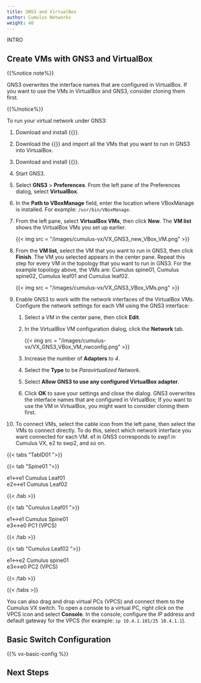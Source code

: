 ```yaml
---
title: GNS3 and VirtualBox
author: Cumulus Networks
weight: 40
---
```


INTRO

## Create VMs with GNS3 and VirtualBox

{{%notice note%}}

GNS3 overwrites the interface names that are configured in VirtualBox. If you want to use the VMs in VirtualBox and GNS3, consider cloning them first.

{{%/notice%}}

To run your virtual network under GNS3:

1. Download and install {{<exlink url="https://www.virtualbox.org" text="VirtualBox">}}.
2. Download the {{<exlink url="https://cumulusnetworks.com/cumulus-vx/download/" text="VirtualBox OVA image">}} and import all the VMs that you want to run in GNS3 into VirtualBox.
3. Download and install {{<exlink url="https://www.gns3.com/software" text="GNS3">}}.
4. Start GNS3.
5. Select **GNS3** \> **Preferences**. From the left pane of the Preferences dialog, select **VirtualBox**.
6. In the **Path to VBoxManage** field, enter the location where VBoxManage is installed. For example: `/usr/bin/VBoxManage`.
7. From the left pane, select **VirtualBox VMs**, then click **New**. The **VM list** shows the VirtualBox VMs you set up earlier.

    {{< img src = "/images/cumulus-vx/VX_GNS3_new_VBox_VM.png" >}}

8. From the **VM list**, select the VM that you want to run in GNS3, then click **Finish**. The VM you selected appears in the center pane. Repeat this step for every VM in the topology that you want to run in GNS3. For the example topology above, the VMs are: Cumulus spine01, Cumulus spine02, Cumulus leaf01 and Cumulus leaf02.

    {{< img src = "/images/cumulus-vx/VX_GNS3_VBox_VMs.png" >}}

9. Enable GNS3 to work with the network interfaces of the VirtualBox VMs. Configure the network settings for each VM using the GNS3 interface:

   1. Select a VM in the center pane, then click **Edit**.

   2. In the VirtualBox VM configuration dialog, click the **Network** tab.

      {{< img src = "/images/cumulus-vx/VX_GNS3_VBox_VM_nwconfig.png" >}}

   3. Increase the number of **Adapters** to *4*.
   4. Select the **Type** to be *Paravirtualized Network*.
   5. Select **Allow GNS3 to use any configured VirtualBox adapter**.
   6. Click **OK** to save your settings and close the dialog. GNS3 overwrites the interface names that are configured in VirtualBox; If you want to use the VM in VirtualBox, you might want to consider cloning them first.

10. To connect VMs, select the cable icon from the left pane, then select the VMs to connect directly. To do this, select which network interface you want connected for each VM. e1 in GNS3 corresponds to swp1 in Cumulus VX, e2 to swp2, and so on.

   {{< tabs "TabID01 ">}}

{{< tab "Spine01 ">}}

e1<->e1 Cumulus Leaf01  
e2<->e1 Cumulus Leaf02

{{< /tab >}}

{{< tab "Cumulus Leaf01 ">}}

e1<->e1 Cumulus Spine01  
e3<->e0 PC1 (VPCS)

{{< /tab >}}

{{< tab "Cumulus Leaf02 ">}}

e1<->e2 Cumulus spine01  
e3<->e0 PC2 (VPCS)

{{< /tab >}}

{{< /tabs >}}

   You can also drag and drop virtual PCs (VPCS) and connect them to the Cumulus VX switch. To open a console to a virtual PC, right click on the VPCS icon and select **Console**. In the console, configure the IP address and default gateway for the VPCS (for example: `ip 10.4.1.101/25 10.4.1.1`).

## Basic Switch Configuration

{{% vx-basic-config %}}

## Next Steps

